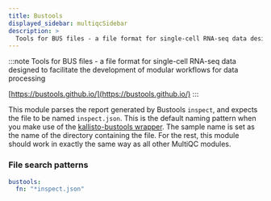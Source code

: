 ```yaml
---
title: Bustools
displayed_sidebar: multiqcSidebar
description: >
  Tools for BUS files - a file format for single-cell RNA-seq data designed to facilitate the development of modular workflows for data processing
---
```


<!--
~~~~~ DO NOT EDIT ~~~~~
This file is autogenerated from the MultiQC module python docstring.
Do not edit the markdown, it will be overwritten.

File path for the source of this content: multiqc/modules/bustools/bustools.py
~~~~~~~~~~~~~~~~~~~~~~~
-->

:::note
Tools for BUS files - a file format for single-cell RNA-seq data designed to facilitate the development of modular workflows for data processing

[https://bustools.github.io/](https://bustools.github.io/)
:::

This module parses the report generated by Bustools `inspect`, and expects the file to be
named `inspect.json`. This is the default naming pattern when you make use of the
[kallisto-bustools wrapper](https://www.kallistobus.tools/). The sample name is set as the name
of the directory containing the file. For the rest, this module should work in exactly the same
way as all other MultiQC modules.

### File search patterns

```yaml
bustools:
  fn: "*inspect.json"
```
